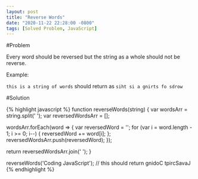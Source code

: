 ```yaml
---
layout: post
title: "Reverse Words"
date: "2020-11-22 22:28:00 -0800"
tags: [Solved Problem, JavaScript]
---
```


#Problem

Every word should be reversed but the string as a whole should not be reverse.

Example:

`this is a string of words` should return as `siht si a gnirts fo sdrow`

#Solution

{% highlight javascript %}
function reverseWords(string) {
  var wordsArr = string.split(' ');
  var reversedWordsArr = [];

  wordsArr.forEach(word => {
    var reversedWord = '';
    for (var i = word.length - 1; i >= 0; i--) {
      reversedWord += word[i];
    };
    reversedWordsArr.push(reversedWord);
  });

  return reversedWordsArr.join(' ');
}

reverseWords('Coding JavaScript'); // this should return gnidoC tpircSavaJ
{% endhighlight %}
